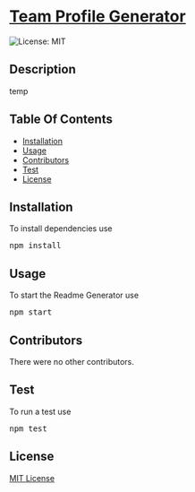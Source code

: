 <h1><a href="https://jamehzlee.github.io/Team-Profile-Generator/">Team Profile Generator</a></h1>

![License: MIT](https://img.shields.io/badge/License-MIT-yellow.svg)

<h2>Description</h2>
temp

<h2>Table Of Contents</h2>
<ul><li><a href="#install">Installation</a></li>
<li><a href="#usage">Usage</a></li>
<li><a href="#cont">Contributors</a></li>
<li><a href="#test">Test</a></li>
<li><a href="#license">License</a></li></ul>

<h2 id="install">Installation</h2>
To install dependencies use
<pre>npm install</pre>

<h2 id="usage">Usage</h2>
To start the Readme Generator use
<pre>npm start</pre>


<h2 id="cont">Contributors</h2>
There were no other contributors.

<h2 id="test">Test</h2>
To run a test use
<pre>npm test</pre>

<h2 id="license">License</h2>
<a href='https://opensource.org/licenses/MIT'>MIT License</a>